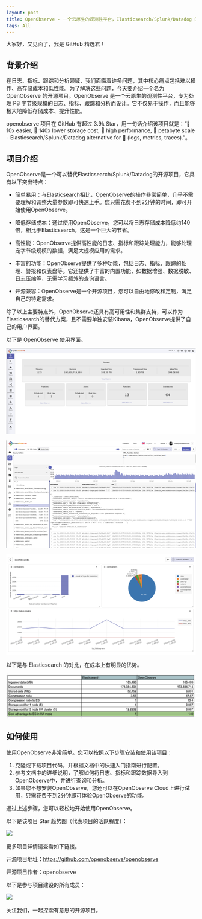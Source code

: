 ```yaml
---
layout: post
title: OpenObserve - 一个云原生的观测性平台，Elasticsearch/Splunk/Datadog 的替代产品
tags: All
---
```


大家好，又见面了，我是 GitHub 精选君！

## 背景介绍

在日志、指标、跟踪和分析领域，我们面临着许多问题，其中核心痛点包括难以操作、高存储成本和低性能。为了解决这些问题，今天要介绍一个名为 OpenObserve 的开源项目。OpenObserve 是一个云原生的观测性平台，专为处理 PB 字节级规模的日志、指标、跟踪和分析而设计。它不仅易于操作，而且能够极大地降低存储成本、提升性能。

openobserve 项目在 GitHub 有超过 3.9k Star，用一句话介绍该项目就是：“🚀 10x easier, 🚀 140x lower storage cost, 🚀 high performance,  🚀 petabyte scale - Elasticsearch/Splunk/Datadog alternative for 🚀 (logs, metrics, traces).”。

## 项目介绍	

OpenObserve是一个可以替代Elasticsearch/Splunk/Datadog的开源项目，它具有以下突出特点：

- 简单易用：与Elasticsearch相比，OpenObserve的操作非常简单，几乎不需要理解和调整大量参数即可快速上手。您只需花费不到2分钟的时间，即可开始使用OpenObserve。

- 降低存储成本：通过使用OpenObserve，您可以将日志存储成本降低约140倍，相比于Elasticsearch，这是一个巨大的节省。

- 高性能：OpenObserve提供高性能的日志、指标和跟踪处理能力，能够处理宠字节级规模的数据，满足大规模应用的需求。

- 丰富的功能：OpenObserve提供了多种功能，包括日志、指标、跟踪的处理、警报和仪表盘等。它还提供了丰富的内置功能，如数据增强、数据脱敏、日志压缩等，无需学习额外的查询语言。

- 开源兼容：OpenObserve是一个开源项目，您可以自由地修改和定制，满足自己的特定需求。

除了以上主要特点外，OpenObserve还具有高可用性和集群支持，可以作为Elasticsearch的替代方案，且不需要单独安装Kibana，OpenObserve提供了自己的用户界面。

以下是 OpenObserve 使用界面。

![](https://raw.githubusercontent.com/openobserve/openobserve/master/./screenshots/zo_home.png)

![](https://raw.githubusercontent.com/openobserve/openobserve/master/./screenshots/logs.webp)

![](https://raw.githubusercontent.com/openobserve/openobserve/master/./screenshots/dashboard.png)

以下是与 Elasticsearch 的对比，在成本上有明显的优势。

![](https://raw.githubusercontent.com/openobserve/openobserve/master/./screenshots/zo_vs_es.png)

## 如何使用

使用OpenObserve非常简单。您可以按照以下步骤安装和使用该项目：

1. 克隆或下载项目代码，并根据文档中的快速入门指南进行配置。
2. 参考文档中的详细说明，了解如何将日志、指标和跟踪数据导入到OpenObserve中，并进行查询和分析。
3. 如果您不想安装OpenObserve，您还可以在OpenObserve Cloud上进行试用，只需花费不到2分钟即可体验OpenObserve的功能。

通过上述步骤，您可以轻松地开始使用OpenObserve。

以下是该项目 Star 趋势图（代表项目的活跃程度）：

![](https://api.star-history.com/svg?repos=openobserve/openobserve&type=Timeline)

更多项目详情请查看如下链接。

开源项目地址：https://github.com/openobserve/openobserve 

开源项目作者：openobserve

以下是参与项目建设的所有成员：

![](https://contrib.rocks/image?repo=openobserve/openobserve)

关注我们，一起探索有意思的开源项目。

